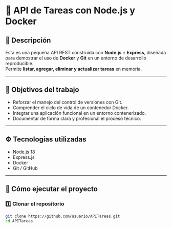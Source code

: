 # 🧩 API de Tareas con Node.js y Docker

## 📘 Descripción
Esta es una pequeña API REST construida con **Node.js + Express**, diseñada para demostrar el uso de **Docker** y **Git** en un entorno de desarrollo reproducible.  
Permite **listar, agregar, eliminar y actualizar tareas** en memoria.

---

## 🎯 Objetivos del trabajo
- Reforzar el manejo del control de versiones con Git.
- Comprender el ciclo de vida de un contenedor Docker.
- Integrar una aplicación funcional en un entorno contenerizado.
- Documentar de forma clara y profesional el proceso técnico.

---

## ⚙️ Tecnologías utilizadas
- Node.js 18  
- Express.js  
- Docker  
- Git / GitHub  

---

## 🚀 Cómo ejecutar el proyecto

### 1️⃣ Clonar el repositorio
```bash
git clone https://github.com/usuario/APITareas.git
cd APITareas
